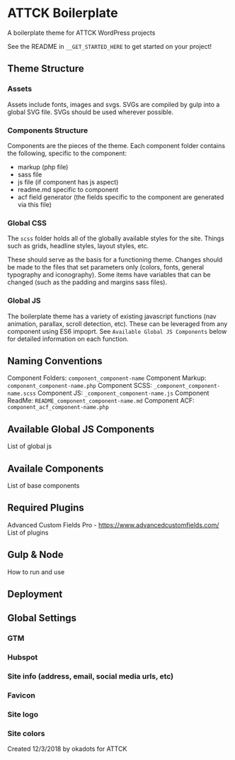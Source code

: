 # ATTCK Boilerplate
A boilerplate theme for ATTCK WordPress projects

See the README in `__GET_STARTED_HERE` to get started on your project!

## Theme Structure
### Assets
Assets include fonts, images and svgs. SVGs are compiled by gulp into a global SVG file. SVGs should be used wherever possible.

### Components Structure
Components are the pieces of the theme.  Each component folder contains the following, specific to the component:
- markup (php file)
- sass file
- js file (if component has js aspect)
- readme.md specific to component
- acf field generator (the fields specific to the component are generated via this file)

### Global CSS
The `scss` folder holds all of the globally available styles for the site. Things such as grids, headline styles, layout styles, etc. 

These should serve as the basis for a functioning theme. Changes should be made to the files that set parameters only (colors, fonts, general typography and iconography). Some items have variables that can be changed (such as the padding and margins sass files). 

### Global JS
The boilerplate theme has a variety of existing javascript functions (nav animation, parallax, scroll detection, etc). These can be leveraged from any component using ES6 impoprt. See `Available Global JS Components` below for detailed information on each function.

## Naming Conventions
Component Folders: `component_component-name`
Component Markup: `component_component-name.php`
Component SCSS: `_component_component-name.scss`
Component JS: `_component_component-name.js`
Component ReadMe: `README_component_component-name.md`
Component ACF: `component_acf_component-name.php`

## Available Global JS Components
List of global js

## Availale Components
List of base components

## Required Plugins
Advanced Custom Fields Pro - https://www.advancedcustomfields.com/
List of plugins

## Gulp & Node
How to run and use

## Deployment


## Global Settings
### GTM
### Hubspot
### Site info (address, email, social media urls, etc)
### Favicon
### Site logo
### Site colors

Created 12/3/2018 by okadots for ATTCK
